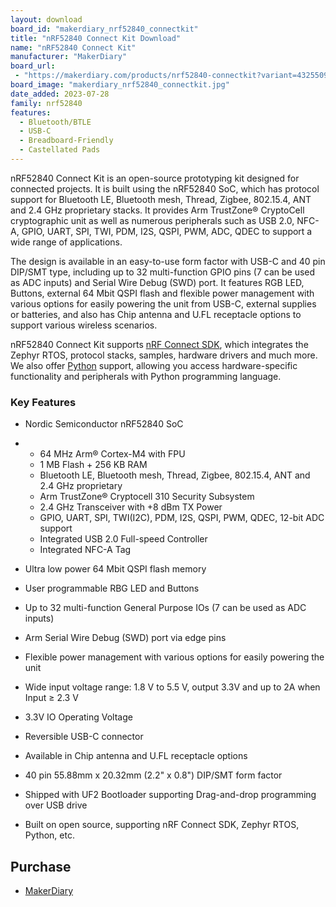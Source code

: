 ```yaml
---
layout: download
board_id: "makerdiary_nrf52840_connectkit"
title: "nRF52840 Connect Kit Download"
name: "nRF52840 Connect Kit"
manufacturer: "MakerDiary"
board_url:
 - "https://makerdiary.com/products/nrf52840-connectkit?variant=43255093035163"
board_image: "makerdiary_nrf52840_connectkit.jpg"
date_added: 2023-07-28
family: nrf52840
features:
  - Bluetooth/BTLE
  - USB-C
  - Breadboard-Friendly
  - Castellated Pads
---
```


nRF52840 Connect Kit is an open-source prototyping kit designed for connected projects. It is built using the nRF52840 SoC, which has protocol support for Bluetooth LE, Bluetooth mesh, Thread, Zigbee, 802.15.4, ANT and 2.4 GHz proprietary stacks. It provides Arm TrustZone® CryptoCell cryptographic unit as well as numerous peripherals such as USB 2.0, NFC-A, GPIO, UART, SPI, TWI, PDM, I2S, QSPI, PWM, ADC, QDEC to support a wide range of applications.

The design is available in an easy-to-use form factor with USB-C and 40 pin DIP/SMT type, including up to 32 multi-function GPIO pins (7 can be used as ADC inputs) and Serial Wire Debug (SWD) port. It features RGB LED, Buttons, external 64 Mbit QSPI flash and flexible power management with various options for easily powering the unit from USB-C, external supplies or batteries, and also has Chip antenna and U.FL receptacle options to support various wireless scenarios.

nRF52840 Connect Kit supports [nRF Connect SDK](https://wiki.makerdiary.com/nrf52840-connectkit/guides/ncs/), which integrates the Zephyr RTOS, protocol stacks, samples, hardware drivers and much more. We also offer [Python](https://wiki.makerdiary.com/nrf52840-connectkit/guides/python/) support, allowing you access hardware-specific functionality and peripherals with Python programming language.

### Key Features

- Nordic Semiconductor nRF52840 SoC

- - 64 MHz Arm® Cortex-M4 with FPU
  - 1 MB Flash + 256 KB RAM
  - Bluetooth LE, Bluetooth mesh, Thread, Zigbee, 802.15.4, ANT and 2.4 GHz proprietary
  - Arm TrustZone® Cryptocell 310 Security Subsystem
  - 2.4 GHz Transceiver with +8 dBm TX Power
  - GPIO, UART, SPI, TWI(I2C), PDM, I2S, QSPI, PWM, QDEC, 12-bit ADC support
  - Integrated USB 2.0 Full-speed Controller
  - Integrated NFC-A Tag

- Ultra low power 64 Mbit QSPI flash memory
- User programmable RBG LED and Buttons
- Up to 32 multi-function General Purpose IOs (7 can be used as ADC inputs)
- Arm Serial Wire Debug (SWD) port via edge pins
- Flexible power management with various options for easily powering the unit
- Wide input voltage range: 1.8 V to 5.5 V, output 3.3V and up to 2A when Input ≥ 2.3 V
- 3.3V IO Operating Voltage
- Reversible USB-C connector
- Available in Chip antenna and U.FL receptacle options
- 40 pin 55.88mm x 20.32mm (2.2" x 0.8") DIP/SMT form factor
- Shipped with UF2 Bootloader supporting Drag-and-drop programming over USB drive
- Built on open source, supporting nRF Connect SDK, Zephyr RTOS, Python, etc.

## Purchase
* [MakerDiary](https://makerdiary.com/products/nrf52840-connectkit?variant=43255093035163)
